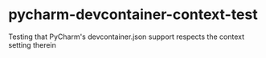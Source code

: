 # pycharm-devcontainer-context-test
Testing that PyCharm's devcontainer.json support respects the context setting therein
